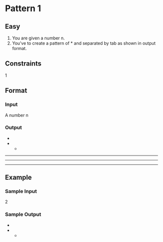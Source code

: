 <h1> Pattern 1 </h1>

<h2> Easy </h2>

1. You are given a number n.
2. You've to create a pattern of * and separated by tab as shown in output format.

<h2> Constraints </h2>

1 
<break>
  <h2> Format </h2>

  <h3> Input </h3>

A number n

  <h3> Output </h3>
  
  *
  * *
  * * *
  * * * *
  * * * * *

<break>

  <h2> Example </h2>

  <h3> Sample Input </h3>

2
  <break>

  <h3> Sample Output </h3>

*
* *
